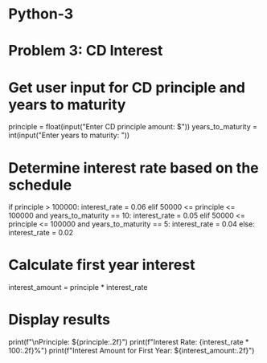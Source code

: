 # Python-3
# Problem 3: CD Interest

# Get user input for CD principle and years to maturity
principle = float(input("Enter CD principle amount: $"))
years_to_maturity = int(input("Enter years to maturity: "))

# Determine interest rate based on the schedule
if principle > 100000:
    interest_rate = 0.06
elif 50000 <= principle <= 100000 and years_to_maturity == 10:
    interest_rate = 0.05
elif 50000 <= principle <= 100000 and years_to_maturity == 5:
    interest_rate = 0.04
else:
    interest_rate = 0.02

# Calculate first year interest
interest_amount = principle * interest_rate

# Display results
print(f"\nPrinciple: ${principle:.2f}")
print(f"Interest Rate: {interest_rate * 100:.2f}%")
print(f"Interest Amount for First Year: ${interest_amount:.2f}")
